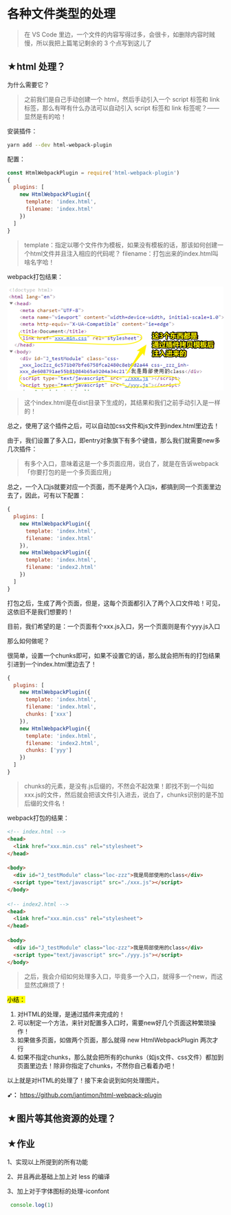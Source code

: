 # 各种文件类型的处理

> 在 VS Code 里边，一个文件的内容写得过多，会很卡，如删除内容时贼慢，所以我把上篇笔记剩余的 3 个点写到这儿了

## ★html 处理？

为什么需要它？

> 之前我们是自己手动创建一个 html，然后手动引入一个 script 标签和 link 标签，那么有咩有什么办法可以自动引入 script 标签和 link 标签呢？——显然是有的哈！

安装插件：

``` bash
yarn add --dev html-webpack-plugin
```

配置：

``` js
const HtmlWebpackPlugin = require('html-webpack-plugin')
{
  plugins: [
    new HtmlWebpackPlugin({
      template: 'index.html', 
      filename: 'index.html'
    })
  ]
}
```

> template：指定以哪个文件作为模板，如果没有模板的话，那该如何创建一个html文件并且注入相应的代码呢？
> filename：打包出来的index.html叫啥名字哈！

webpack打包结果：

![手动注入依赖的css和html](assets/img/2019-12-19-18-38-50.png)

> 这个index.html是在dist目录下生成的，其结果和我们之前手动引入是一样的！

总之，使用了这个插件之后，可以自动加css文件和js文件到index.html里边去！

由于，我们设置了多入口，即entry对象旗下有多个键值，那么我们就需要new多几次插件：

> 有多个入口，意味着这是一个多页面应用，说白了，就是在告诉webpack「你要打包的是一个多页面应用」

总之，一个入口js就要对应一个页面，而不是两个入口js，都搞到同一个页面里边去了，因此，可有以下配置：

``` js
{
  plugins: [
    new HtmlWebpackPlugin({
      template: 'index.html', 
      filename: 'index.html'
    }),
    new HtmlWebpackPlugin({
      template: 'index.html', 
      filename: 'index2.html'
    })
  ]
}
```

打包之后，生成了两个页面，但是，这每个页面都引入了两个入口文件哈！可见，这依旧不是我们想要的！

目前，我们希望的是：一个页面有个xxx.js入口，另一个页面则是有个yyy.js入口

那么如何做呢？

很简单，设置一个chunks即可，如果不设置它的话，那么就会把所有的打包结果引进到一个index.html里边去了！

``` js
{
  plugins: [
    new HtmlWebpackPlugin({
      template: 'index.html',
      filename: 'index.html',
      chunks: ['xxx']
    }),
    new HtmlWebpackPlugin({
      template: 'index.html',
      filename: 'index2.html',
      chunks: ['yyy']
    })
  ]
}
```

> chunks的元素，是没有.js后缀的，不然会不起效果！即找不到一个叫如xxx.js的文件，然后就会把该文件引入进去，说白了，chunks识别的是不加后缀的文件名！

webpack打包的结果：

``` html
<!-- index.html -->
<head>
  <link href="xxx.min.css" rel="stylesheet">
</head>

<body>
  <div id="J_testModule" class="loc-zzz">我是局部使用的class</div>
  <script type="text/javascript" src="./xxx.js"></script>
</body>

<!-- index2.html -->
<head>
  <link href="xxx.min.css" rel="stylesheet">
</head>

<body>
  <div id="J_testModule" class="loc-zzz">我是局部使用的class</div>
  <script type="text/javascript" src="./yyy.js"></script>
</body>
```

> 之后，我会介绍如何处理多入口，毕竟多一个入口，就得多一个new，而这显然忒麻烦了！

<mark>小结：</mark>

1. 对HTML的处理，是通过插件来完成的！
2. 可以制定一个方法，来针对配置多入口时，需要new好几个页面这种繁琐操作！
3. 如果做多页面，如做两个页面，那么就得 new HtmlWebpackPlugin 两次才行
4. 如果不指定chunks，那么就会把所有的chunks（如js文件、css文件）都加到页面里边去！除非你指定了chunks，不然你自己看着办吧！

以上就是对HTML的处理了！接下来会说到如何处理图片。

**➹：** <https://github.com/jantimon/html-webpack-plugin>

## ★图片等其他资源的处理？




## ★作业

1、实现以上所提到的所有功能

2、并且再此基础上加上对 less 的编译

3、加上对于字体图标的处理-iconfont

``` js
 console.log(1)
```
